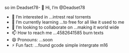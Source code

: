 so im Deadset78- 👋 Hi, I’m @Deadset78
- 👀 I’m interested in ...intrest real torrents 
- 🌱 I’m currently learning ...to free for all like it used to me
- 💞️ I’m looking to collaborate on ...making it world wide
- 📫 How to reach me ...4582641585 burn texts
- 😄 Pronouns: ...soon
- ⚡ Fun fact: ...found gcode simple intergrate m16

<!---love mil specs
Deadset78/Deadset78 is a ✨ special ✨ repository because its `README.md` (this file) appears on your GitHub profile.
You can click the Preview link to take a look at your changes.
--->
